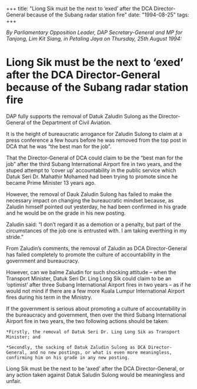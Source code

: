 +++ 
title: "Liong Sik must be the next to ‘exed’ after the DCA Director-General because of the Subang radar station fire"
date: "1994-08-25"
tags:
+++

_By Parliamentary Opposition Leader, DAP Secretary-General and MP for Tanjong, Lim Kit Siang, in Petaling Jaya on Thursday, 25th August 1994:_

# Liong Sik must be the next to ‘exed’ after the DCA Director-General because of the Subang radar station fire

DAP fully supports the removal of Datuk Zaludin Sulong as the Director-General of the Department of Civil Aviation.</u>

It is the height of bureaucratic arrogance for Zaludin Sulong to claim at a press conference a few hours before he was removed from the top post in DCA that he was “the best man for the job”.

That the Director-General of DCA could claim to be the “best man for the job” after the third Subang International Airport fire in two years, and the stuped attempt to ‘cover up’ accountability in the public service which Datuk Seri Dr. Mahathir Mohamed had been trying to promote since he became Prime Minister 13 years ago.

However, the removal of Dauk Zaludin Sulong has failed to make the necessary impact on changing the bureaucratic mindset because, as Zaludin himself pointed out yesterday, he had been confirmed in his grade and he would be on the grade in his new posting.

Zaludin said: “I don’t regard it as a demotion or a penalty, but part of the circumstances of the job one is entrusted with. I am taking everthing in my stride.”

From Zaludin’s comments, the removal of Zaludin as DCA Director-General has failed completely to promote the culture of accountability in the government and bureaucracy.

However, can we balme Zaludin for such shocking attitude – when the Transport Minister, Datuk Seri Dr. Ling Long Sik could claim to be an ‘optimist’ after three Subang International Airport fires in two years – as if he would not mind if there are a few more Kuala Lumpur International Airport fires during his term in the Ministry.

If the government is serious about promoting a culture of accountability in the bureaucracy and government, then over the third Subang International Airport fire in two years, the two following actions should be taken:

	*Firstly, the removal of Datuk Seri Dr. Ling Long Sik as Transport Minister; and

	*Secondly, the sacking of Datuk Zaludin Sulong as DCA Director-General, and no new postings, or what is even more meaningless, confirming him on his grade in any new posting.

Liong Sik must be the next to be ‘axed’ after the DCA Director-General, or any action taken against Datuk Saludin Sulong would be meaningless and unfair.
 
